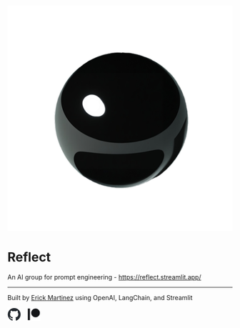 
![image](https://raw.githubusercontent.com/erickfm/Reflect/main/images/Reflect.png)
# Reflect

An AI group for prompt engineering - https://reflect.streamlit.app/

---

Built by [Erick Martinez](https://github.com/erickfm) using OpenAI, LangChain, and Streamlit


<div><a href="https://github.com/erickfm/Reflect"><img src="https://raw.githubusercontent.com/erickfm/Reflect/main/images/github-mark.png" style="padding-right: 10px;" width="6%" height="6%"></a> 
    <a href="https://www.patreon.com/ErickFMartinez"><img src="https://raw.githubusercontent.com/erickfm/Reflect/main/images/Digital-Patreon-Logo_Black.png" style="padding-right: 10px;" width="6%" height="6%"></a></div>
